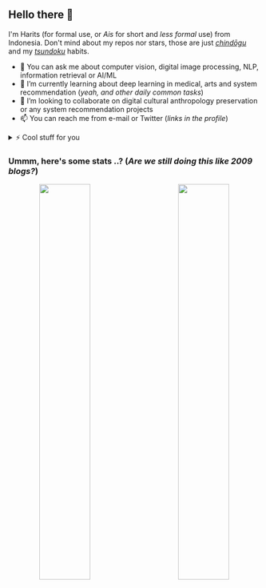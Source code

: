 ## Hello there 👋

<!--
**otakbeku/otakbeku** is a ✨ _special_ ✨ repository because its `README.md` (this file) appears on your GitHub profile.

Here are some ideas to get you started:

- 🔭 I’m currently working on ...
- 🌱 I’m currently learning ...
- 👯 I’m looking to collaborate on ...
- 🤔 I’m looking for help with ...
- 💬 Ask me about ...
- 📫 How to reach me: ...
- 😄 Pronouns: ...
- ⚡ Fun fact: ...
-->

I'm Harits (for formal use, or *Ais* for short and _less formal_ use) from Indonesia. Don't mind about my repos nor stars, those are just [_chindōgu_](https://en.wikipedia.org/wiki/Chindōgu) and my [_tsundoku_](https://en.wikipedia.org/wiki/Tsundoku) habits.

- 💬 You can ask me about computer vision, digital image processing, NLP, information retrieval or AI/ML
- 🌱 I’m currently learning about deep learning in medical, arts and system recommendation (_yeah, and other daily common tasks_)
- 👯 I’m looking to collaborate on digital cultural anthropology preservation or any system recommendation projects
- 📫 You can reach me from e-mail or Twitter (_links in the profile_)

<details close>
<summary>⚡ Cool stuff for you</summary>
<br>
Besides deep learning and programming, another topic that I love to learn is how eyes and colors work in nature, mostly in animals and computers (or digital devices). I would like to suggest you watch
 <ul>
  <li><i>Life in Color with David Attenborough</i>
  </ul>
Or read 
 <ul>
   <li><i>Digital Color Management</i> by Edward J. Giorgianni and Thomas E. Madden
   <li><i>Measuring Colour (4th edition)</i> by R.W.G Hunt and M.R. Pointer
   <li><i>When the Machine Made Art: The Troubled History of Computer Art</i> by Grant D. Taylor
   <li><i>Digital Image Processing</i> by Rafael C. Gonzales and Richard E. Woods
  </ul>
 
![img](https://images.unsplash.com/photo-1526319238109-524eecb9b913?ixlib=rb-1.2.1&ixid=MnwxMjA3fDB8MHxwaG90by1wYWdlfHx8fGVufDB8fHx8&auto=format&fit=crop&w=1310&q=80)
*Zebra image from [Ron Dauphin](https://unsplash.com/@rondomondo)*
 
 
</details>



### Ummm, here's some stats ..? (*Are we still doing this like 2009 blogs?*)

<div align="center"><img src="https://github-readme-stats.vercel.app/api?username=otakbeku&show_icons=true&count_private=true&hide_border=true" width="45%" align="left"/>
<img src="https://github-readme-stats.vercel.app/api/top-langs/?username=otakbeku&hide_border=true&layout=compact" width="45%" align="right"/>
</div>
